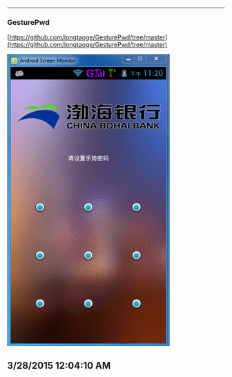 


----------

### GesturePwd ###
[https://github.com/longtaoge/GesturePwd/tree/master](https://github.com/longtaoge/GesturePwd/tree/master)

![](https://github.com/longtaoge/GesturePwd/raw/master/app/src/main/java/jiugonge.gif)

3/28/2015 12:04:10 AM 
----------
